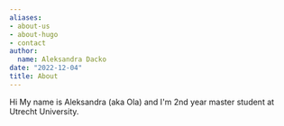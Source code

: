 ```yaml
---
aliases:
- about-us
- about-hugo
- contact
author:
  name: Aleksandra Dacko
date: "2022-12-04"
title: About
---
```


Hi 
My name is Aleksandra (aka Ola) and I'm 2nd year master student at Utrecht University. 


